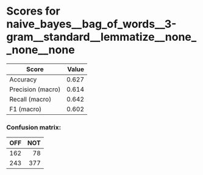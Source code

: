 # Scores for naive_bayes__bag_of_words__3-gram__standard__lemmatize__none__none__none
|      Score      |Value|
|-----------------|----:|
|Accuracy         |0.627|
|Precision (macro)|0.614|
|Recall (macro)   |0.642|
|F1 (macro)       |0.602|

### Confusion matrix:
|OFF|NOT|
|--:|--:|
|162| 78|
|243|377|
